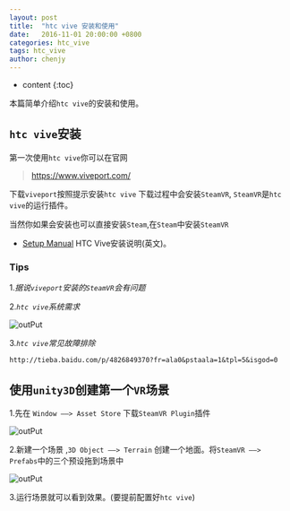 ```yaml
---
layout: post
title:  "htc vive 安装和使用"
date:   2016-11-01 20:00:00 +0800
categories: htc_vive
tags: htc_vive
author: chenjy
---
```


* content
{:toc}


本篇简单介绍`htc vive`的安装和使用。





## `htc vive`安装

第一次使用`htc vive`你可以在官网

> https://www.viveport.com/

下载`viveport`按照提示安装`htc vive` 下载过程中会安装`SteamVR`, `SteamVR`是`htc vive`的运行插件。

当然你如果会安装也可以直接安装`Steam`,在`Steam`中安装`SteamVR`

* [Setup Manual](https://steamcdn-a.akamaihd.net/apps/steamvr/vr_setup.pdf) HTC Vive安装说明(英文)。

### Tips

1.*据说`viveport`安装的`SteamVR`会有问题*

2.*`htc vive`系统需求*

![outPut](http://ww1.sinaimg.cn/mw690/c584f169jw1f9cwijy6auj20g706e74x.jpg)

3.*`htc vive`常见故障排除*

`http://tieba.baidu.com/p/4826849370?fr=ala0&pstaala=1&tpl=5&isgod=0`



## 使用`unity3D`创建第一个`VR`场景 

1.先在 `Window ——> Asset Store` 下载`SteamVR Plugin`插件

![outPut](http://ww1.sinaimg.cn/mw690/c584f169jw1f9cwilc7ioj20m20aun0f.jpg)

2.新建一个场景 ,`3D Object ——> Terrain` 创建一个地面。将`SteamVR ——> Prefabs`中的三个预设拖到场景中

![outPut](http://ww1.sinaimg.cn/mw690/c584f169jw1f9cwikn8qaj205n08wt8p.jpg)

3.运行场景就可以看到效果。(要提前配置好`htc vive`)











































